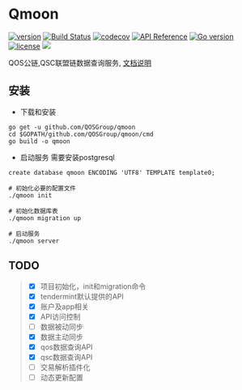 # Qmoon

[![version](https://img.shields.io/github/tag/QOSGroup/qmoon.svg)](https://github.com/QOSGroup/qmoon/releases/latest)
[![Build Status](https://travis-ci.org/QOSGroup/qmoon.svg?branch=master)](https://travis-ci.org/QOSGroup/qmoon)
[![codecov](https://codecov.io/gh/QOSGroup/qmoon/branch/master/graph/badge.svg)](https://codecov.io/gh/QOSGroup/qmoon)
[![API Reference](
https://camo.githubusercontent.com/915b7be44ada53c290eb157634330494ebe3e30a/68747470733a2f2f676f646f632e6f72672f6769746875622e636f6d2f676f6c616e672f6764646f3f7374617475732e737667
)](https://godoc.org/github.com/QOSGroup/qmoon)
[![Go version](https://img.shields.io/badge/go-1.11.0-blue.svg)](https://github.com/moovweb/gvm)
[![license](https://img.shields.io/github/license/QOSGroup/qmoon.svg)](https://github.com/QOSGroup/qmoon/blob/master/LICENSE)
[![](https://tokei.rs/b1/github/QOSGroup/qmoon?category=lines)](https://github.com/QOSGroup/qmoon)


QOS公链,QSC联盟链数据查询服务, [文档说明](http://docs.qoschain.info/qmoon/)

## 安装

* 下载和安装
```
go get -u github.com/QOSGroup/qmoon
cd $GOPATH/github.com/QOSGroup/qmoon/cmd
go build -o qmoon
```

* 启动服务
需要安装postgresql
```
create database qmoon ENCODING 'UTF8' TEMPLATE template0;

# 初始化必要的配置文件
./qmoon init

# 初始化数据库表
./qmoon migration up

# 启动服务
./qmoon server
```



## TODO

> - [x] 项目初始化，init和migration命令
> - [x] tendermint默认提供的API
> - [x] 账户及app相关
> - [x] API访问控制
> - [ ] 数据被动同步
> - [x] 数据主动同步
> - [x] qos数据查询API
> - [x] qsc数据查询API
> - [ ] 交易解析插件化
> - [ ] 动态更新配置
